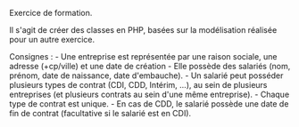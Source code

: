 Exercice de formation.

Il s'agit de créer des classes en PHP, basées sur la modélisation réalisée pour un autre exercice. 

Consignes : - Une entreprise est représentée par une raison sociale, une adresse (+cp/ville) et une date de création
            - Elle possède des salariés (nom, prénom, date de naissance, date d'embauche). 
            - Un salarié peut posséder plusieurs types de contrat (CDI, CDD, Intérim, ...), au sein de plusieurs entreprises (et plusieurs contrats au sein d'une même entreprise). 
            - Chaque type de contrat est unique.
            - En cas de CDD, le salarié possède une date de fin de contrat (facultative si le salarié est en CDI). 
